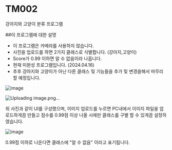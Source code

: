 # TM002
강아지와 고양이 분류 프로그램

##이 프로그램에 대한 설명

- 이 프로그램은 카메라를 사용하지 않습니다.
- 사진을 업로드를 하면 2가지 클래스로 식별합니다. (강아지,고양이)
- Score가 0.99 이하면 알 수 없음이라 나옵니다.
- 현재 미완성 프로그램입니다. (2024.04.16)
- 추후 강아지와 고양이가 아닌 다른 클래스 및 기능들을 추가 및 변경을해서 마무리 할 예정입니다.


![image](https://github.com/thsaudgh8/TM001/assets/165768655/95e05768-ab21-48b5-a230-d1b9861d0194)



![Uploading image.png…]()



위 사진과 같이 UI를 구성했으며, 이미지 업로드를 누르면 PC내에서 이미지 파일을 업로드하게끔 만들고 점수를 0.99점 이상 나올 시에만 클래스를 구별 할 수 있게끔 설정하였습니다.


![image](https://github.com/thsaudgh8/TM001/assets/165768655/0e13131a-a6e9-4bf2-b746-0cb4ff414c6a)


0.99점 이하로 나온다면 클래스에 "알 수 없음" 이라고 표기됩니다.
